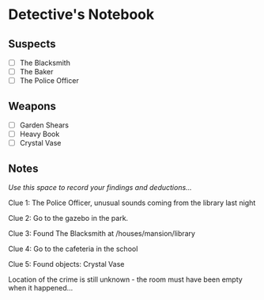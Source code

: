 # Detective's Notebook

## Suspects
- [ ] The Blacksmith
- [ ] The Baker
- [ ] The Police Officer

## Weapons
- [ ] Garden Shears
- [ ] Heavy Book
- [ ] Crystal Vase

## Notes
*Use this space to record your findings and deductions...*

Clue 1: The Police Officer, unusual sounds coming from the library last night 

Clue 2: Go to the gazebo in the park. 

Clue 3: Found The Blacksmith at /houses/mansion/library

Clue 4: Go to the cafeteria in the school 

Clue 5: Found objects: Crystal Vase


Location of the crime is still unknown - the room must have been empty when it happened...
